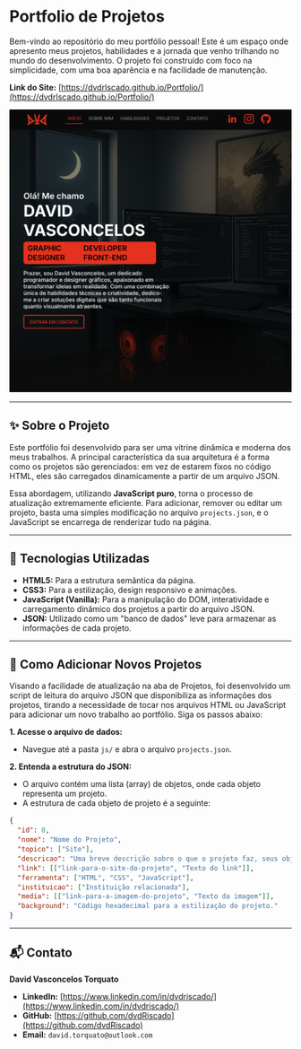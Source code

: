 # Portfolio de Projetos

Bem-vindo ao repositório do meu portfólio pessoal! Este é um espaço onde apresento meus projetos, habilidades e a jornada que venho trilhando no mundo do desenvolvimento. O projeto foi construído com foco na simplicidade, com uma boa aparência e na facilidade de manutenção.

**Link do Site:** [https://dvdrIscado.github.io/Portfolio/](https://dvdrIscado.github.io/Portfolio/)

![Imagem do Portfolio](assets/img/projetos/Portfolio_Inicio.png)

---

## ✨ Sobre o Projeto

Este portfólio foi desenvolvido para ser uma vitrine dinâmica e moderna dos meus trabalhos. A principal característica da sua arquitetura é a forma como os projetos são gerenciados: em vez de estarem fixos no código HTML, eles são carregados dinamicamente a partir de um arquivo JSON.

Essa abordagem, utilizando **JavaScript puro**, torna o processo de atualização extremamente eficiente. Para adicionar, remover ou editar um projeto, basta uma simples modificação no arquivo `projects.json`, e o JavaScript se encarrega de renderizar tudo na página.

---

## 🚀 Tecnologias Utilizadas

* **HTML5:** Para a estrutura semântica da página.
* **CSS3:** Para a estilização, design responsivo e animações.
* **JavaScript (Vanilla):** Para a manipulação do DOM, interatividade e carregamento dinâmico dos projetos a partir do arquivo JSON.
* **JSON:** Utilizado como um "banco de dados" leve para armazenar as informações de cada projeto.

---

## 🔧 Como Adicionar Novos Projetos

Visando a facilidade de atualização na aba de Projetos, foi desenvolvido um script de leitura do arquivo JSON que disponibiliza as informações dos projetos, tirando a necessidade de tocar nos arquivos HTML ou JavaScript para adicionar um novo trabalho ao portfólio. Siga os passos abaixo:

**1. Acesse o arquivo de dados:**

* Navegue até a pasta `js/` e abra o arquivo `projects.json`.

**2. Entenda a estrutura do JSON:**

* O arquivo contém uma lista (array) de objetos, onde cada objeto representa um projeto.
* A estrutura de cada objeto de projeto é a seguinte:

```json
{
  "id": 0,
  "nome": "Nome do Projeto",
  "topico": ["Site"],
  "descricao": "Uma breve descrição sobre o que o projeto faz, seus objetivos e os desafios enfrentados.",
  "link": [["link-para-o-site-do-projeto", "Texto do link"]],
  "ferramenta": ["HTML", "CSS", "JavaScript"],
  "instituicao": ["Instituição relacionada"],
  "media": [["link-para-a-imagem-do-projeto", "Texto da imagem"]],
  "background": "Código hexadecimal para a estilização do projeto."
}
```
---

## 📬 Contato

**David Vasconcelos Torquato**

* **LinkedIn:** [https://www.linkedin.com/in/dvdriscado/](https://www.linkedin.com/in/dvdriscado/)
* **GitHub:** [https://github.com/dvdRiscado](https://github.com/dvdRiscado)
* **Email:** `david.torquato@outlook.com`
